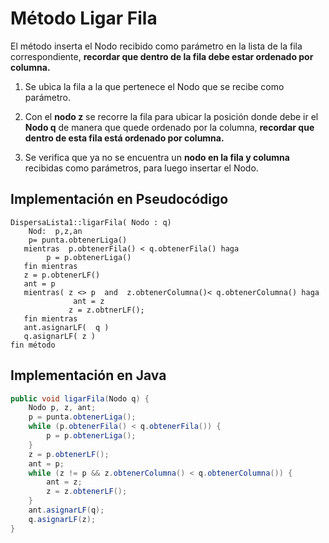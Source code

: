 # Método Ligar Fila

El método  inserta el Nodo recibido como parámetro en la lista de la fila correspondiente, **recordar que dentro de la fila debe estar ordenado por columna.**

1. Se ubica la fila a la que pertenece el Nodo que se recibe como parámetro.

2. Con el **nodo z** se recorre la fila para ubicar la posición donde debe ir el **Nodo q**  de manera que quede ordenado por la columna, **recordar que dentro de esta fila está ordenado por columna.**

3. Se verifica que ya no se encuentra un **nodo en la fila y columna** recibidas como parámetros, para luego insertar el Nodo.

## Implementación en Pseudocódigo

```
DispersaLista1::ligarFila( Nodo : q)     
    Nod:  p,z,an
    p= punta.obtenerLiga()
   mientras  p.obtenerFila() < q.obtenerFila() haga
        p = p.obtenerLiga()
   fin mientras
   z = p.obtenerLF()
   ant = p 
   mientras( z <> p  and  z.obtenerColumna()< q.obtenerColumna() haga
              ant = z
             z = z.obtnerLF();
   fin mientras
   ant.asignarLF(  q )
   q.asignarLF( z )   
fin método
```

## Implementación en Java
```java
public void ligarFila(Nodo q) {
    Nodo p, z, ant;
    p = punta.obtenerLiga();
    while (p.obtenerFila() < q.obtenerFila()) {
        p = p.obtenerLiga();
    }
    z = p.obtenerLF();
    ant = p;
    while (z != p && z.obtenerColumna() < q.obtenerColumna()) {
        ant = z;
        z = z.obtenerLF();
    }
    ant.asignarLF(q);
    q.asignarLF(z);
}
```

